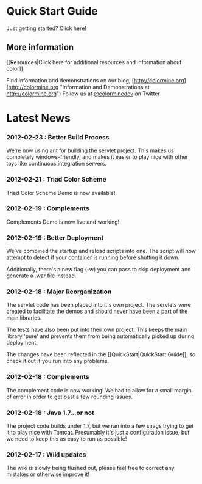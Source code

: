 # Quick Start Guide
Just getting started? Click here!

## More information 
[[Resources|Click here for additional resources and information about color]]

Find information and demonstrations on our blog, [http://colormine.org](http://colormine.org "Information and Demonstrations at http://colormine.org")
Follow us at [@colorminedev](http://twitter.com/colorminedev/ "@ColorMineDev on Twitter") on Twitter

# Latest News

### 2012-02-23 : Better Build Process
We're now using ant for building the servlet project. This makes us completely windows-friendly, and makes it easier to play nice with other toys like continuous integration servers.

### 2012-02-21 : Triad Color Scheme
Triad Color Scheme Demo is now available!

### 2012-02-19 : Complements
Complements Demo is now live and working!

### 2012-02-19 : Better Deployment
We've combined the startup and reload scripts into one. The script will now attempt to detect if your container is running before shutting it down.

Additionally, there's a new flag (-w) you can pass to skip deployment and generate a .war file instead.

### 2012-02-18 : Major Reorganization
The servlet code has been placed into it's own project. The servlets were created to facilitate the demos and should never have been a part of the main libraries.

The tests have also been put into their own project. This keeps the main library 'pure' and prevents them from being automatically picked up during deployment.

The changes have been reflected in the [[QuickStart|QuickStart Guide]], so check it out if you run into any problems.

### 2012-02-18 : Complements
The complement code is now working! We had to allow for a small margin of error in order to get past a few rounding issues.

### 2012-02-18 : Java 1.7...or not
The project code builds under 1.7, but we ran into a few snags trying to get it to play nice with Tomcat. Presumably it's just a configuration issue, but we need to keep this as easy to run as possible!

### 2012-02-17 : Wiki updates
The wiki is slowly being flushed out, please feel free to correct any mistakes or otherwise improve it!
